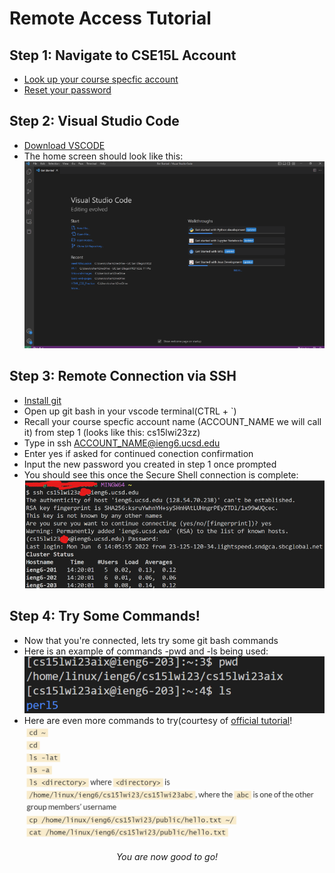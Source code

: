 # Remote Access Tutorial 

## Step 1: Navigate to CSE15L Account 
- [Look up your course specfic account](https://sdacs.ucsd.edu/~icc/index.php)
- [Reset your password](https://docs.google.com/document/d/1hs7CyQeh-MdUfM9uv99i8tqfneos6Y8bDU0uhn1wqho/edit)

## Step 2: Visual Studio Code
- [Download VSCODE](https://code.visualstudio.com/download)
- The home screen should look like this: <br>
![vscodehomescreen](../images/vscodedownload.png)

## Step 3: Remote Connection via SSH 
- [Install git](https://git-scm.com/book/en/v2/Getting-Started-Installing-Git)
- Open up git bash in your vscode terminal(CTRL + `)
- Recall your course specfic account name (ACCOUNT_NAME we will call it) from step 1 (looks like this: cs15lwi23zz)
- Type in ssh ACCOUNT_NAME@ieng6.ucsd.edu
- Enter yes if asked for continued conection confirmation
- Input the new password you created in step 1 once prompted 
- You should see this once the Secure Shell connection is complete:
![ucsdsshconnection](../images/sshconnectionsuccess.png)

## Step 4: Try Some Commands!
- Now that you're connected, lets try some git bash commands 
- Here is an example of commands -pwd and -ls being used: 
![examplebashcommands](../images/gitbashcommands.png)
- Here are even more commands to try(courtesy of [official tutorial](https://ucsd-cse15l-w23.github.io/week/week1/#part-3--visual-studio-code)!
![morecommands](../images/morebashcommands.png)

<p style="text-align: center; font-style: italic;">You are now good to go!</p>

